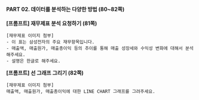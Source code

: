 #### PART 02. 데이터를 분석하는 다양한 방법 (80~82쪽)

**[프롬프트] 재무제표 분석 요청하기 (81쪽)**

```
[재무제표 이미지 첨부]
- 이 표는 삼성전자의 주요 재무항목입니다.
- 매출액, 매출원가, 매출총이익 등의 추이를 통해 매출 성장세와 수익성 변화에 대해서 분석해주세요.
- 설명은 한글로 해주세요.
```
   
   
**[프롬프트] 선 그래프 그리기 (82쪽)**

```
[재무제표 이미지 첨부]
매출액, 매출원가, 매출총이익에 대한 LINE CHART 그래프를 그려주세요.
```
